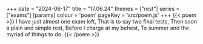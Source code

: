 +++
date = "2024-06-17"
title = "17.06.24"
themes = ["rest"]
series = ["exams"]
[params]
  colour = 'poem'
  pageKey = 'src/poem.js'
+++
{{< poem >}}
I have just almost one exam left,
That is to say two final tests,
Then soon a plain and simple rest,
Before I charge at my behest,
To summer and the myriad of things to do.
{{< /poem >}}